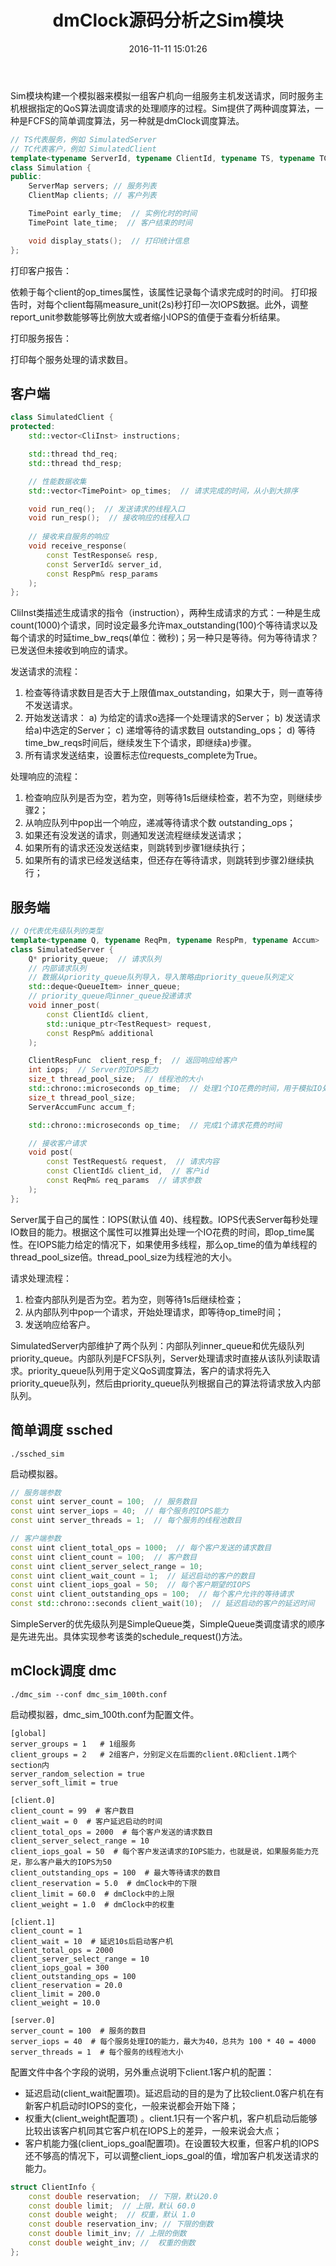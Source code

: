 ﻿---
title: "dmClock源码分析之Sim模块"
date: 2016-11-11 15:01:26
categories: [mClock]
tags: [mClock]
toc: true
---

Sim模块构建一个模拟器来模拟一组客户机向一组服务主机发送请求，同时服务主机根据指定的QoS算法调度请求的处理顺序的过程。Sim提供了两种调度算法，一种是FCFS的简单调度算法，另一种就是dmClock调度算法。

<!--more-->

``` C++
// TS代表服务，例如 SimulatedServer
// TC代表客户，例如 SimulatedClient
template<typename ServerId, typename ClientId, typename TS, typename TC>
class Simulation {
public:
    ServerMap servers; // 服务列表
    ClientMap clients; // 客户列表

    TimePoint early_time;  // 实例化时的时间
    TimePoint late_time;  // 客户结束的时间

    void display_stats();  // 打印统计信息
};
```

打印客户报告：

依赖于每个client的op_times属性，该属性记录每个请求完成时的时间。
打印报告时，对每个client每隔measure_unit(2s)秒打印一次IOPS数据。此外，调整report_unit参数能够等比例放大或者缩小IOPS的值便于查看分析结果。

打印服务报告：

打印每个服务处理的请求数目。

## 客户端 

``` C++
class SimulatedClient {
protected:
    std::vector<CliInst> instructions;

    std::thread thd_req;
    std::thread thd_resp;

    // 性能数据收集
    std::vector<TimePoint> op_times;  // 请求完成的时间，从小到大排序

    void run_req();  // 发送请求的线程入口
    void run_resp();  // 接收响应的线程入口
    
    // 接收来自服务的响应
    void receive_response(
        const TestResponse& resp,
	    const ServerId& server_id,
	    const RespPm& resp_params
    );
};
```

CliInst类描述生成请求的指令（instruction），两种生成请求的方式：一种是生成count(1000)个请求，同时设定最多允许max_outstanding(100)个等待请求以及每个请求的时延time_bw_reqs(单位：微秒)；另一种只是等待。何为等待请求？已发送但未接收到响应的请求。

发送请求的流程：

1. 检查等待请求数目是否大于上限值max_outstanding，如果大于，则一直等待不发送请求。
2. 开始发送请求：
    a) 为给定的请求o选择一个处理请求的Server；
    b) 发送请求给a)中选定的Server；
    c) 递增等待的请求数目 outstanding_ops；
    d) 等待time_bw_reqs时间后，继续发生下个请求，即继续a)步骤。
3. 所有请求发送结束，设置标志位requests_complete为True。


处理响应的流程：

1. 检查响应队列是否为空，若为空，则等待1s后继续检查，若不为空，则继续步骤2；
2. 从响应队列中pop出一个响应，递减等待请求个数 outstanding_ops；
3. 如果还有没发送的请求，则通知发送流程继续发送请求；
4. 如果所有的请求还没发送结束，则跳转到步骤1继续执行；
4. 如果所有的请求已经发送结束，但还存在等待请求，则跳转到步骤2)继续执行；

## 服务端

``` C++
// Q代表优先级队列的类型
template<typename Q, typename ReqPm, typename RespPm, typename Accum>
class SimulatedServer {
	Q* priority_queue;  // 请求队列
    // 内部请求队列
    // 数据从priority_queue队列导入，导入策略由priority_queue队列定义
    std::deque<QueueItem> inner_queue; 
    // priority_queue向inner_queue投递请求
    void inner_post(
        const ClientId& client,
        std::unique_ptr<TestRequest> request,
        const RespPm& additional
    );

	ClientRespFunc	client_resp_f;  // 返回响应给客户
	int iops;  // Server的IOPS能力
    size_t thread_pool_size;  // 线程池的大小
    std::chrono::microseconds op_time;  // 处理1个IO花费的时间，用于模拟IO处理
    size_t thread_pool_size;
    ServerAccumFunc accum_f;

    std::chrono::microseconds op_time;  // 完成1个请求花费的时间

    // 接收客户请求
    void post(
        const TestRequest& request,  // 请求内容
        const ClientId& client_id,  // 客户id
        const ReqPm& req_params  // 请求参数
    );
};
```

Server属于自己的属性：IOPS(默认值 40)、线程数。IOPS代表Server每秒处理IO数目的能力。根据这个属性可以推算出处理一个IO花费的时间，即op_time属性。在IOPS能力给定的情况下，如果使用多线程，那么op_time的值为单线程的thread_pool_size倍。thread_pool_size为线程池的大小。

请求处理流程：

1. 检查内部队列是否为空。若为空，则等待1s后继续检查；
2. 从内部队列中pop一个请求，开始处理请求，即等待op_time时间；
3. 发送响应给客户。

SimulatedServer内部维护了两个队列：内部队列inner_queue和优先级队列priority_queue。内部队列是FCFS队列，Server处理请求时直接从该队列读取请求。priority_queue队列用于定义QoS调度算法，客户的请求将先入priority_queue队列，然后由priority_queue队列根据自己的算法将请求放入内部队列。

## 简单调度 ssched

``` shell
./ssched_sim
```
启动模拟器。

``` C++
// 服务端参数
const uint server_count = 100;  // 服务数目
const uint server_iops = 40;  // 每个服务的IOPS能力
const uint server_threads = 1;  // 每个服务的线程池数目

// 客户端参数
const uint client_total_ops = 1000;  // 每个客户发送的请求数目
const uint client_count = 100;  // 客户数目
const uint client_server_select_range = 10;
const uint client_wait_count = 1;  // 延迟启动的客户的数目
const uint client_iops_goal = 50;  // 每个客户期望的IOPS
const uint client_outstanding_ops = 100;  // 每个客户允许的等待请求
const std::chrono::seconds client_wait(10);  // 延迟启动的客户的延迟时间
```

SimpleServer的优先级队列是SimpleQueue类，SimpleQueue类调度请求的顺序是先进先出。具体实现参考该类的schedule_request()方法。

## mClock调度 dmc

``` shell
./dmc_sim --conf dmc_sim_100th.conf
```
启动模拟器，dmc_sim_100th.conf为配置文件。

```
[global]                                                                                                                                 
server_groups = 1   # 1组服务
client_groups = 2   # 2组客户，分别定义在后面的client.0和client.1两个section内
server_random_selection = true
server_soft_limit = true

[client.0]                                                                                          
client_count = 99  # 客户数目
client_wait = 0  # 客户延迟启动的时间                                                                       
client_total_ops = 2000  # 每个客户发送的请求数目
client_server_select_range = 10
client_iops_goal = 50  # 每个客户发送请求的IOPS能力，也就是说，如果服务能力充足，那么客户最大的IOPS为50
client_outstanding_ops = 100  # 最大等待请求的数目
client_reservation = 5.0  # dmClock中的下限
client_limit = 60.0  # dmClock中的上限                                                         
client_weight = 1.0  # dmClock中的权重                                                              

[client.1]
client_count = 1
client_wait = 10  # 延迟10s后启动客户机
client_total_ops = 2000
client_server_select_range = 10                                                                     
client_iops_goal = 300
client_outstanding_ops = 100                                                                        
client_reservation = 20.0                                                                           
client_limit = 200.0                                                                                
client_weight = 10.0                                                                                

[server.0]
server_count = 100  # 服务的数目
server_iops = 40  # 每个服务处理IO的能力，最大为40，总共为 100 * 40 = 4000
server_threads = 1  # 每个服务的线程池大小
```
配置文件中各个字段的说明，另外重点说明下client.1客户机的配置：
- 延迟启动(client_wait配置项)。延迟启动的目的是为了比较client.0客户机在有新客户机启动时IOPS的变化，一般来说都会开始下降；
- 权重大(client_weight配置项) 。client.1只有一个客户机，客户机启动后能够比较出该客户机同其它客户机在IOPS上的差异，一般来说会大点；
- 客户机能力强(client_iops_goal配置项)。在设置较大权重，但客户机的IOPS还不够高的情况下，可以调整client_iops_goal的值，增加客户机发送请求的能力。


``` C++
struct ClientInfo {
    const double reservation;  // 下限，默认20.0
    const double limit;  // 上限，默认 60.0
    const double weight;  // 权重，默认 1.0
    const double reservation_inv; // 下限的倒数
    const double limit_inv; // 上限的倒数
    const double weight_inv; //  权重的倒数
};
```

